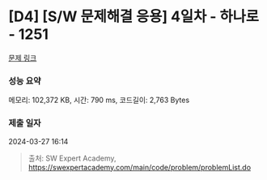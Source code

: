 # [D4] [S/W 문제해결 응용] 4일차 - 하나로 - 1251 

[문제 링크](https://swexpertacademy.com/main/code/problem/problemDetail.do?contestProbId=AV15StKqAQkCFAYD) 

### 성능 요약

메모리: 102,372 KB, 시간: 790 ms, 코드길이: 2,763 Bytes

### 제출 일자

2024-03-27 16:14



> 출처: SW Expert Academy, https://swexpertacademy.com/main/code/problem/problemList.do